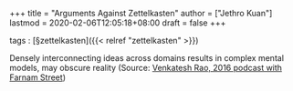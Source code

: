 +++
title = "Arguments Against Zettelkasten"
author = ["Jethro Kuan"]
lastmod = 2020-02-06T12:05:18+08:00
draft = false
+++

tags
: [§zettelkasten]({{< relref "zettelkasten" >}})


Densely interconnecting ideas across domains results in complex
    mental models, may obscure reality (Source: [Venkatesh Rao, 2016
    podcast with Farnam Street](https://fs.blog/venkatesh-rao/))
